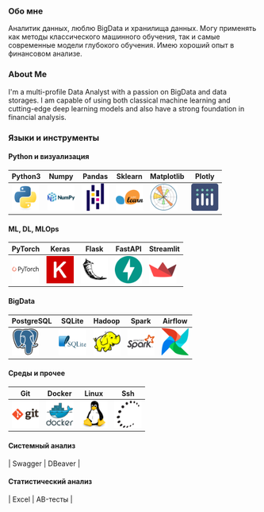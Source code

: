 ### Обо мне
Аналитик данных, люблю BigData и хранилища данных. 
Могу применять как методы классического машинного обучения, так и самые современные модели глубокого обучения. Имею хороший опыт в финансовом анализе.


### About Me
I'm a multi-profile Data Analyst with a passion on BigData and data storages. 
I am capable of using both classical machine learning and cutting-edge deep learning models and also have a strong foundation in financial analysis.


### Языки и инструменты 

#### Python и визуализация

| Python3 | Numpy | Pandas | Sklearn | Matplotlib | Plotly |
|----------|----------|----------|----------|----------|----------|
|  <img src="https://github.com/devicons/devicon/blob/master/icons/python/python-original.svg" title="Python"  alt="Python" width="55" height="55"/>  |  <img src="https://github.com/devicons/devicon/blob/master/icons/numpy/numpy-original-wordmark.svg" title="Numpy" alt="Numpy" width="55" height="55"/>  |  <img src="https://github.com/devicons/devicon/blob/master/icons/pandas/pandas-original.svg" title="Pandas" alt="Pandas" width="55" height="55"/>  |  <img src="https://github.com/devicons/devicon/blob/master/icons/scikitlearn/scikitlearn-original.svg" title="sklearn" alt="sklearn" width="55" height="55"/>  |  <img src="https://github.com/devicons/devicon/blob/master/icons/matplotlib/matplotlib-original.svg" title="mpl" alt="mpl" width="55" height="55"/>  |  <img src="https://github.com/devicons/devicon/blob/master/icons/plotly/plotly-original.svg" title="plt" alt="plt" width="55" height="55"/>  |

#### ML, DL, MLOps

| PyTorch | Keras | Flask | FastAPI | Streamlit |
|----------|----------|----------|----------|----------|
|  <img src="https://github.com/devicons/devicon/blob/master/icons/pytorch/pytorch-original-wordmark.svg" title="Torch"  alt="Torch" width="55" height="55"/> |  <img src="https://github.com/devicons/devicon/blob/master/icons/keras/keras-original.svg" title="Keras" alt="Keras" width="55" height="55"/> |  <img src="https://github.com/devicons/devicon/blob/master/icons/flask/flask-original.svg" title="Flask" alt="Flask" width="55" height="55"/> |  <img src="https://github.com/devicons/devicon/blob/master/icons/fastapi/fastapi-original.svg" title="FastAPI" alt="FastAPI" width="55" height="55"/> |  <img src="https://github.com/devicons/devicon/blob/master/icons/streamlit/streamlit-original.svg" title="Streamlit" alt="Streamlit" width="55" height="55"/> |

#### BigData

| PostgreSQL | SQLite | Hadoop | Spark | Airflow | 
|----------|----------|----------|----------|----------|
| <img src="https://github.com/devicons/devicon/blob/master/icons/postgresql/postgresql-original.svg" title="pg" alt="pg" width="55" height="55"/> | <img src="https://github.com/devicons/devicon/blob/master/icons/sqlite/sqlite-original-wordmark.svg" title="SQLite" alt="SQLite" width="55" height="55"/> | <img src="https://github.com/devicons/devicon/blob/master/icons/hadoop/hadoop-original.svg" title="Hadoop" alt="Hadoop" width="55" height="55"/> | <img src="https://github.com/devicons/devicon/blob/master/icons/apachespark/apachespark-original-wordmark.svg" title="Spark" alt="Spark" width="55" height="55"/> | <img src="https://github.com/devicons/devicon/blob/master/icons/apacheairflow/apacheairflow-original.svg" title="Airflow" alt="Airflow" width="55" height="55"/>

 #### Среды и прочее

| Git | Docker | Linux | Ssh |
|----------|----------|----------|----------|
| <img src="https://github.com/devicons/devicon/blob/master/icons/git/git-original-wordmark.svg" title="Git" alt="Git" width="55" height="55"/> | <img src="https://github.com/devicons/devicon/blob/master/icons/docker/docker-original-wordmark.svg" title="Docker" alt="Docker" width="55" height="55"/> | <img src="https://github.com/devicons/devicon/blob/master/icons/linux/linux-original.svg" title="Linux" alt="Linux" width="55" height="55"/> | <img src="https://github.com/devicons/devicon/blob/master/icons/ssh/ssh-original.svg" title="ssh" alt="ssh" width="55" height="55"/> |

#### Системный анализ

| Swagger | DBeaver |


#### Статистический анализ

| Excel | AB-тесты |


